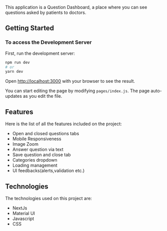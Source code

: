 This application is a Question Dashboard, a place where you can see questions asked by patients to doctors.

## Getting Started

### To access the Development Server

First, run the development server:

```bash
npm run dev
# or
yarn dev
```

Open [http://localhost:3000](http://localhost:3000) with your browser to see the result.

You can start editing the page by modifying `pages/index.js`. The page auto-updates as you edit the file.

## Features

Here is the list of all the features included on the project:

- Open and closed questions tabs
- Mobile Responsiveness
- Image Zoom
- Answer question via text
- Save question and close tab
- Categories dropdown
- Loading management
- UI feedbacks(alerts,validation etc.)

## Technologies

The technologies used on this project are:

- NextJs
- Material UI
- Javascript
- CSS
